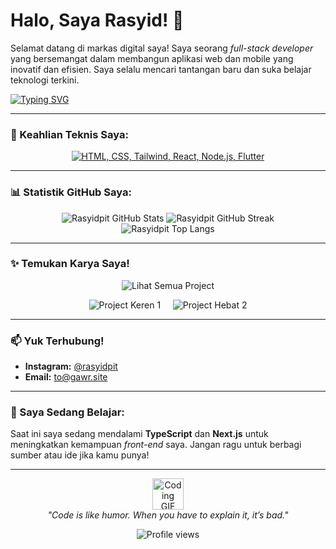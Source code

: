 # Halo, Saya Rasyid! 👋

Selamat datang di markas digital saya! Saya seorang *full-stack developer* yang bersemangat dalam membangun aplikasi web dan mobile yang inovatif dan efisien. Saya selalu mencari tantangan baru dan suka belajar teknologi terkini.

[![Typing SVG](https://readme-typing-svg.herokuapp.com/?lines=Full-Stack+Developer;Web+dan+Mobile+Enthusiast;Selalu+Belajar+Hal+Baru&font=Fira%20Code&fontSize=25&center=true&width=500&duration=2000)](https://git.io/typing-svg)

---

### 🚀 Keahlian Teknis Saya:

<p align="center">
  <a href="https://www.w3.org/html/" target="_blank" rel="noreferrer">
    <img src="https://skillicons.dev/icons?i=html,css,tailwind,react,nodejs,flutter&perline=6&theme=dark" alt="HTML, CSS, Tailwind, React, Node.js, Flutter" />
  </a>
</p>

---

### 📊 Statistik GitHub Saya:

<p align="center">
  <img src="https://github-readme-stats.vercel.app/api?username=Rasyidpit&show_icons=true&theme=radical&hide_border=true&count_private=true" alt="Rasyidpit GitHub Stats" />
  <img src="https://github-readme-streak-stats.herokuapp.com/?user=Rasyidpit&theme=radical&hide_border=true" alt="Rasyidpit GitHub Streak" />
  <br>
  <img src="https://github-readme-stats.vercel.app/api/top-langs/?username=Rasyidpit&layout=compact&theme=radical&hide_border=true" alt="Rasyidpit Top Langs" />
</p>

---

### ✨ Temukan Karya Saya!

<p align="center">
  <a href="https://github.com/Rasyidpit?tab=repositories" target="_blank" style="text-decoration: none;">
    <img src="https://img.shields.io/badge/Lihat%20Semua%20Project-FF5733?style=for-the-badge&logo=github&logoColor=white&link=https://github.com/Rasyidpit?tab=repositories" alt="Lihat Semua Project" />
  </a>
</p>

<p align="center">
  <a href="https://github.com/Rasyidpit/nama-repo-project-1" target="_blank" style="text-decoration: none;">
    <img src="https://img.shields.io/badge/Project%20Keren%201-1E90FF?style=for-the-badge&logo=react&logoColor=white&link=https://github.com/Rasyidpit/nama-repo-project-1" alt="Project Keren 1" />
  </a>
  &nbsp; &nbsp; <a href="https://github.com/Rasyidpit/nama-repo-project-2" target="_blank" style="text-decoration: none;">
    <img src="https://img.shields.io/badge/Project%20Hebat%202-00BFFF?style=for-the-badge&logo=flutter&logoColor=white&link=https://github.com/Rasyidpit/nama-repo-project-2" alt="Project Hebat 2" />
  </a>
</p>

---

### 📫 Yuk Terhubung!

* **Instagram:** [@rasyidpit](https://www.instagram.com/rasyidpit/)
* **Email:** [to@gawr.site](mailto:to@gawr.site)

---

### 🌱 Saya Sedang Belajar:

Saat ini saya sedang mendalami **TypeScript** dan **Next.js** untuk meningkatkan kemampuan *front-end* saya. Jangan ragu untuk berbagi sumber atau ide jika kamu punya!

---

<p align="center">
  <img src="https://media.giphy.com/media/RbDKzvYryuKBq/giphy.gif" width="50" alt="Coding GIF" />
  <br>
  <i>"Code is like humor. When you have to explain it, it’s bad."</i>
</p>

<p align="center">
  <img src="https://komarev.com/ghpvc/?username=Rasyidpit&style=flat-square&color=blue" alt="Profile views" />
</p>
